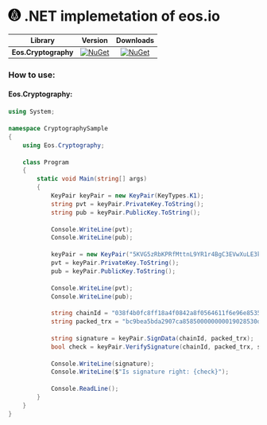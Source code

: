 # ![GitHub Logo](https://github.com/BitsumFoundation/NEos/raw/master/Eos.Small.png) .NET implemetation of eos.io


|   Library   |   Version   |   Downloads   |
|---------|:----------:|:----------:|
|   **Eos.Cryptography**        | [![NuGet](https://img.shields.io/nuget/v/Eos.Cryptography.svg)](https://www.nuget.org/packages/Eos.Cryptography)|[![NuGet](https://img.shields.io/nuget/dt/Eos.Cryptography.svg)](https://www.nuget.org/packages/Eos.Cryptography)|

### How to use:

#### Eos.Cryptography:

```csharp
using System;

namespace CryptographySample
{
    using Eos.Cryptography;

    class Program
    {
        static void Main(string[] args)
        {
            KeyPair keyPair = new KeyPair(KeyTypes.K1);
            string pvt = keyPair.PrivateKey.ToString();
            string pub = keyPair.PublicKey.ToString();

            Console.WriteLine(pvt);
            Console.WriteLine(pub);

            keyPair = new KeyPair("5KVG5zRbKPRfMttnL9YR1r4BgC3EVwXuLE3k72HtxLCFrbr2J6s");
            pvt = keyPair.PrivateKey.ToString();
            pub = keyPair.PublicKey.ToString();

            Console.WriteLine(pvt);
            Console.WriteLine(pub);

            string chainId = "038f4b0fc8ff18a4f0842a8f0564611f6e96e8535901dd45e43ac8691a1c4dca";
            string packed_trx = "bc9bea5bda2907ca858500000000019028530df99b9d4c000000572d3ccdcd019028530df99b9d4c00000000a8ed3232219028530df99b9d4ca05872f7488db33b01000000000000000242534d000000000000";

            string signature = keyPair.SignData(chainId, packed_trx);
            bool check = keyPair.VerifySignature(chainId, packed_trx, signature);

            Console.WriteLine(signature);
            Console.WriteLine($"Is signature right: {check}");

            Console.ReadLine();
        }
    }
}

```